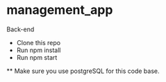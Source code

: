 # management_app

Back-end

- Clone this repo
- Run npm install
- Run npm start

** Make sure you use postgreSQL  for this code base.
